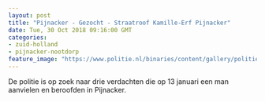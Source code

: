 ```yaml
---
layout: post
title: "Pijnacker - Gezocht - Straatroof Kamille-Erf Pijnacker"
date: Tue, 30 Oct 2018 09:16:00 GMT
categories: 
- zuid-holland 
- pijnacker-nootdorp 
feature_image: "https://www.politie.nl/binaries/content/gallery/politie/gezocht/verdachten/2018/juni/06-dh/tw-12-06/180612_team_straatroof-pijnacker-1.jpg"
---
```


De politie is op zoek naar drie verdachten die op 13 januari een man aanvielen en beroofden in Pijnacker.
